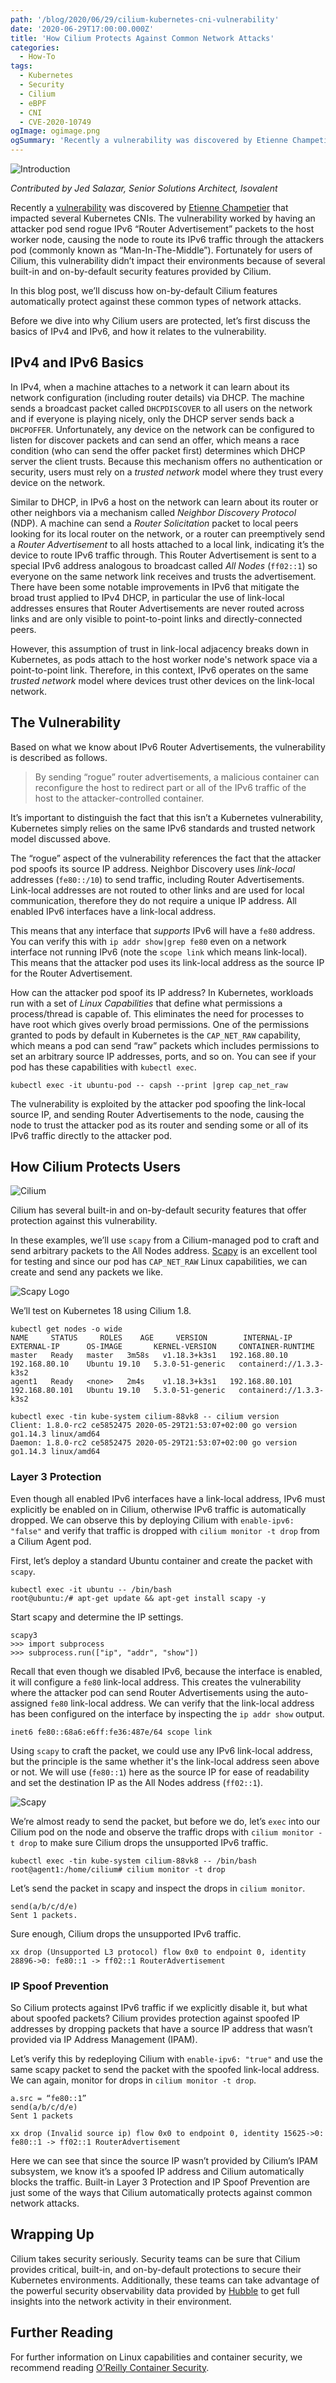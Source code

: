 ```yaml
---
path: '/blog/2020/06/29/cilium-kubernetes-cni-vulnerability'
date: '2020-06-29T17:00:00.000Z'
title: 'How Cilium Protects Against Common Network Attacks'
categories:
  - How-To
tags:
  - Kubernetes
  - Security
  - Cilium
  - eBPF
  - CNI
  - CVE-2020-10749
ogImage: ogimage.png
ogSummary: 'Recently a vulnerability was discovered by Etienne Champetier that impacted several Kubernetes CNIs. The vulnerability worked by having an attacker pod send rogue IPv6 “Router Advertisement” packets to the host worker node, causing the node to route its IPv6 traffic through the attackers pod (commonly known as “Man-In-The-Middle”). Fortunately for users of Cilium, this vulnerability didn’t impact their environments because of several built-in and on-by-default security features provided by Cilium.In this blog post, we’ll discuss how on-by-default Cilium features automatically protect against these common types of network attacks.'
---
```


![Introduction](ogimage.png)

_Contributed by Jed Salazar, Senior Solutions Architect, Isovalent_

Recently a [vulnerability](https://nvd.nist.gov/vuln/detail/CVE-2020-10749) was discovered by [Etienne Champetier](https://github.com/champtar) that impacted several Kubernetes CNIs. The vulnerability worked by having an attacker pod send rogue IPv6 “Router Advertisement” packets to the host worker node, causing the node to route its IPv6 traffic through the attackers pod (commonly known as “Man-In-The-Middle”). Fortunately for users of Cilium, this vulnerability didn’t impact their environments because of several built-in and on-by-default security features provided by Cilium.

In this blog post, we’ll discuss how on-by-default Cilium features automatically protect against these common types of network attacks.

Before we dive into why Cilium users are protected, let’s first discuss the basics of IPv4 and IPv6, and how it relates to the vulnerability.

## IPv4 and IPv6 Basics

In IPv4, when a machine attaches to a network it can learn about its network configuration (including router details) via DHCP. The machine sends a broadcast packet called `DHCPDISCOVER` to all users on the network and if everyone is playing nicely, only the DHCP server sends back a `DHCPOFFER`. Unfortunately, any device on the network can be configured to listen for discover packets and can send an offer, which means a race condition (who can send the offer packet first) determines which DHCP server the client trusts. Because this mechanism offers no authentication or security, users must rely on a _trusted network_ model where they trust every device on the network.

Similar to DHCP, in IPv6 a host on the network can learn about its router or other neighbors via a mechanism called _Neighbor Discovery Protocol_ (NDP). A machine can send a _Router Solicitation_ packet to local peers looking for its local router on the network, or a router can preemptively send a _Router Advertisement_ to all hosts attached to a local link, indicating it’s the device to route IPv6 traffic through. This Router Advertisement is sent to a special IPv6 address analogous to broadcast called _All Nodes_ (`ff02::1`) so everyone on the same network link receives and trusts the advertisement. There have been some notable improvements in IPv6 that mitigate the broad trust applied to IPv4 DHCP, in particular the use of link-local addresses ensures that Router Advertisements are never routed across links and are only visible to point-to-point links and directly-connected peers.

However, this assumption of trust in link-local adjacency breaks down in Kubernetes, as pods attach to the host worker node's network space via a point-to-point link. Therefore, in this context, IPv6 operates on the same _trusted network_ model where devices trust other devices on the link-local network.

## The Vulnerability

Based on what we know about IPv6 Router Advertisements, the vulnerability is described as follows.

> By sending “rogue” router advertisements, a malicious container can reconfigure the host to redirect part or all of the IPv6 traffic of the host to the attacker-controlled container.

It’s important to distinguish the fact that this isn’t a Kubernetes vulnerability, Kubernetes simply relies on the same IPv6 standards and trusted network model discussed above.

The “rogue” aspect of the vulnerability references the fact that the attacker pod spoofs its source IP address. Neighbor Discovery uses _link-local_ addresses (`fe80::/10`) to send traffic, including Router Advertisements. Link-local addresses are not routed to other links and are used for local communication, therefore they do not require a unique IP address. All enabled IPv6 interfaces have a link-local address.

This means that any interface that _supports_ IPv6 will have a `fe80` address. You can verify this with `ip addr show|grep fe80` even on a network interface not running IPv6 (note the `scope link` which means link-local). This means that the attacker pod uses its link-local address as the source IP for the Router Advertisement.

How can the attacker pod spoof its IP address? In Kubernetes, workloads run with a set of _Linux Capabilities_ that define what permissions a process/thread is capable of. This eliminates the need for processes to have root which gives overly broad permissions. One of the permissions granted to pods by default in Kubernetes is the `CAP_NET_RAW` capability, which means a pod can send “raw” packets which includes permissions to set an arbitrary source IP addresses, ports, and so on. You can see if your pod has these capabilities with `kubectl exec`.

```
kubectl exec -it ubuntu-pod -- capsh --print |grep cap_net_raw
```

The vulnerability is exploited by the attacker pod spoofing the link-local source IP, and sending Router Advertisements to the node, causing the node to trust the attacker pod as its router and sending some or all of its IPv6 traffic directly to the attacker pod.

## How Cilium Protects Users

![Cilium](gopher_ra_full.png)

Cilium has several built-in and on-by-default security features that offer protection against this vulnerability.

In these examples, we’ll use `scapy` from a Cilium-managed pod to craft and send arbitrary packets to the All Nodes address. [Scapy](https://scapy.net/) is an excellent tool for testing and since our pod has `CAP_NET_RAW` Linux capabilities, we can create and send any packets we like.

![Scapy Logo](scapylogo.png)

We’ll test on Kubernetes 18 using Cilium 1.8.

```
kubectl get nodes -o wide
NAME     STATUS     ROLES    AGE     VERSION        INTERNAL-IP      EXTERNAL-IP      OS-IMAGE       KERNEL-VERSION     CONTAINER-RUNTIME
master   Ready   master   3m58s   v1.18.3+k3s1   192.168.80.10    192.168.80.10    Ubuntu 19.10   5.3.0-51-generic   containerd://1.3.3-k3s2
agent1   Ready   <none>   2m4s    v1.18.3+k3s1   192.168.80.101   192.168.80.101   Ubuntu 19.10   5.3.0-51-generic   containerd://1.3.3-k3s2

kubectl exec -tin kube-system cilium-88vk8 -- cilium version
Client: 1.8.0-rc2 ce5852475 2020-05-29T21:53:07+02:00 go version go1.14.3 linux/amd64
Daemon: 1.8.0-rc2 ce5852475 2020-05-29T21:53:07+02:00 go version go1.14.3 linux/amd64
```

### Layer 3 Protection

Even though all enabled IPv6 interfaces have a link-local address, IPv6 must explicitly be enabled on in Cilium, otherwise IPv6 traffic is automatically dropped. We can observe this by deploying Cilium with `enable-ipv6: "false"` and verify that traffic is dropped with `cilium monitor -t drop` from a Cilium Agent pod.

First, let’s deploy a standard Ubuntu container and create the packet with `scapy`.

```
kubectl exec -it ubuntu -- /bin/bash
root@ubuntu:/# apt-get update && apt-get install scapy -y
```

Start scapy and determine the IP settings.

```
scapy3
>>> import subprocess
>>> subprocess.run(["ip", "addr", "show"])
```

Recall that even though we disabled IPv6, because the interface is enabled, it will configure a `fe80` link-local address. This creates the vulnerability where the attacker pod can send Router Advertisements using the auto-assigned `fe80` link-local address. We can verify that the link-local address has been configured on the interface by inspecting the `ip addr show` output.

```
inet6 fe80::68a6:e6ff:fe36:487e/64 scope link
```

Using `scapy` to craft the packet, we could use any IPv6 link-local address, but the principle is the same whether it's the link-local address seen above or not. We will use (`fe80::1`) here as the source IP for ease of readability and set the destination IP as the All Nodes address (`ff02::1`).

![Scapy](scapy.png)

We’re almost ready to send the packet, but before we do, let’s `exec` into our Cilium pod on the node and observe the traffic drops with `cilium monitor -t drop` to make sure Cilium drops the unsupported IPv6 traffic.

```
kubectl exec -tin kube-system cilium-88vk8 -- /bin/bash
root@agent1:/home/cilium# cilium monitor -t drop
```

Let’s send the packet in scapy and inspect the drops in `cilium monitor`.

```
send(a/b/c/d/e)
Sent 1 packets.
```

Sure enough, Cilium drops the unsupported IPv6 traffic.

```
xx drop (Unsupported L3 protocol) flow 0x0 to endpoint 0, identity 28896->0: fe80::1 -> ff02::1 RouterAdvertisement
```

### IP Spoof Prevention

So Cilium protects against IPv6 traffic if we explicitly disable it, but what about spoofed packets? Cilium provides protection against spoofed IP addresses by dropping packets that have a source IP address that wasn’t provided via IP Address Management (IPAM).

Let’s verify this by redeploying Cilium with `enable-ipv6: "true"` and use the same scapy packet to send the packet with the spoofed link-local address. We can again, monitor for drops in `cilium monitor -t drop`.

```
a.src = “fe80::1”
send(a/b/c/d/e)
Sent 1 packets
```

```
xx drop (Invalid source ip) flow 0x0 to endpoint 0, identity 15625->0: fe80::1 -> ff02::1 RouterAdvertisement
```

Here we can see that since the source IP wasn’t provided by Cilium’s IPAM subsystem, we know it’s a spoofed IP address and Cilium automatically blocks the traffic. Built-in Layer 3 Protection and IP Spoof Prevention are just some of the ways that Cilium automatically protects against common network attacks.

## Wrapping Up

Cilium takes security seriously. Security teams can be sure that Cilium provides critical, built-in, and on-by-default protections to secure their Kubernetes environments. Additionally, these teams can take advantage of the powerful security observability data provided by [Hubble](https://cilium.io/blog/2019/11/19/announcing-hubble/) to get full insights into the network activity in their environment.

## Further Reading

For further information on Linux capabilities and container security, we recommend reading [O’Reilly Container Security](https://www.oreilly.com/library/view/container-security/9781492056690/).
